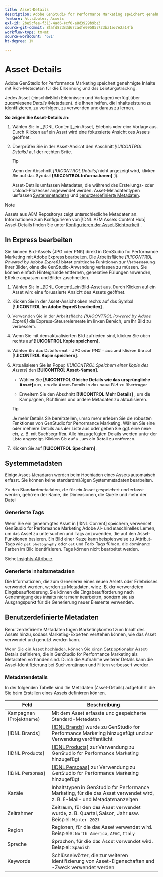 ```yaml
---
title: Asset-Details
description: Adobe GenStudio for Performance Marketing speichert genehmigte Inhalte mit Rich-Metadaten, um die Suche und das Performance-Tracking zu ermöglichen.
feature: Attributes, Assets
exl-id: 2be5cfee-f315-4ad6-8cf0-a8d3929b9ba3
source-git-commit: 8fafd823d3d67cadfe095857723ba1e57e2a14fb
workflow-type: tm+mt
source-wordcount: '681'
ht-degree: 1%

---
```


# Asset-Details

Adobe GenStudio for Performance Marketing speichert genehmigte Inhalte mit Rich-Metadaten für die Erkennung und das Leistungstracking.

Jedes Asset (einschließlich Erlebnissen und Vorlagen) verfügt über zugewiesene _Details_ (Metadaten), die Ihnen helfen, die Inhaltsleistung zu identifizieren, zu verfolgen, zu verwenden und daraus zu lernen.

**So zeigen Sie Asset-Details an**:

1. Wählen Sie in _[!DNL Content]_ein Asset, Erlebnis oder eine Vorlage aus. Durch Klicken auf ein Asset wird eine fokussierte Ansicht des Assets geöffnet.

1. Überprüfen Sie in der Asset-Ansicht den Abschnitt _[!UICONTROL Details]_ auf der rechten Seite.

   >[!TIP]
   >
   >Wenn der Abschnitt _[!UICONTROL Details]_ nicht angezeigt wird, klicken Sie auf das Symbol **[!UICONTROL Informationen]** (i).

   Asset-Details umfassen Metadaten, die während des Erstellungs- oder Upload-Prozesses angewendet werden. Asset-Metadatentypen umfassen [Systemmetadaten](#system-metadata) und [benutzerdefinierte Metadaten](#user-defined-metadata).

>[!NOTE]
>
>Assets aus AEM Repositorys zeigt unterschiedliche Metadaten an. Informationen zum Konfigurieren von [!DNL AEM Assets Content Hub] Asset-Details finden Sie unter [Konfigurieren der Asset-Sichtbarkeit](connect-aem-repo.md#step-4-configure-asset-visibility) .

## In Express bearbeiten

Sie können Bild-Assets (JPG oder PNG) direkt in GenStudio for Performance Marketing mit Adobe Express bearbeiten. Die Arbeitsfläche _[!UICONTROL Powered by Adobe Expreß]_ bietet praktische Funktionen zur Verbesserung Ihrer Bilder, ohne die GenStudio-Anwendung verlassen zu müssen. Sie können einfach Hintergründe entfernen, generative Füllungen anwenden, Effekte anpassen und Bilder zuschneiden.

1. Wählen Sie in _[!DNL Content]_ein Bild-Asset aus. Durch Klicken auf ein Asset wird eine fokussierte Ansicht des Assets geöffnet.

1. Klicken Sie in der Asset-Ansicht oben rechts auf das Symbol **[!UICONTROL Im Adobe Expreß bearbeiten]** .

1. Verwenden Sie in der Arbeitsfläche _[!UICONTROL Powered by Adobe Expreß]_ die Express-Steuerelemente im linken Bereich, um Ihr Bild zu verbessern.

1. Wenn Sie mit dem aktualisierten Bild zufrieden sind, klicken Sie oben rechts auf **[!UICONTROL Kopie speichern]** .

1. Wählen Sie das Dateiformat - JPG oder PNG - aus und klicken Sie auf **[!UICONTROL Kopie speichern]**.

1. Aktualisieren Sie im Popup _[!UICONTROL Speichern einer Kopie des Assets]_ den **[!UICONTROL Asset-Namen]**.

   - Wählen Sie **[!UICONTROL Gleiche Details wie das ursprüngliche Asset]** aus, um die Asset-Details in das neue Bild zu übertragen.

   - Erweitern Sie den Abschnitt **[!UICONTROL Mehr Details]** , um die Kampagnen, Richtlinien und andere Metadaten zu aktualisieren.

   >[!TIP]
   >
   >Je mehr Details Sie bereitstellen, umso mehr erleben Sie die robusten Funktionen von GenStudio for Performance Marketing. Wählen Sie eine oder mehrere Details aus der Liste aus oder geben Sie ggf. eine neue ein, z. B. mit Suchbegriffen. Alle hinzugefügten Details werden unter der Liste angezeigt. Klicken Sie auf **`x`** , um ein Detail zu entfernen.

1. Klicken Sie auf **[!UICONTROL Speichern]**.

## Systemmetadaten

Einige Asset-Metadaten werden beim Hochladen eines Assets automatisch erfasst. Sie können keine standardmäßigen Systemmetadaten bearbeiten.

Zu den Standardmetadaten, die für ein Asset gespeichert und erfasst werden, gehören der Name, die Dimensionen, die Quelle und mehr der Datei.

### Generierte Tags

Wenn Sie ein genehmigtes Asset in [!DNL Content] speichern, verwendet GenStudio for Performance Marketing Adobe AI- und maschinelles Lernen, um das Asset zu untersuchen und Tags anzuwenden, die auf den Asset-Funktionen basieren. Ein Bild einer Katze kann beispielsweise zu Attribut-Tags wie `pet photography` oder `cat` und Farb-Tags führen, die dominante Farben im Bild identifizieren. Tags können nicht bearbeitet werden.

Siehe [Insights-Attribute](/help/user-guide/insights/attributes.md).

### Generierte Inhaltsmetadaten

Die Informationen, die zum Generieren eines neuen Assets oder Erlebnisses verwendet werden, werden zu Metadaten, wie z. B. der verwendeten Eingabeaufforderung. Sie können die Eingabeaufforderung nach Genehmigung des Inhalts nicht mehr bearbeiten, sondern sie als Ausgangspunkt für die Generierung neuer Elemente verwenden.

## Benutzerdefinierte Metadaten

Benutzerdefinierte Metadaten fügen Marketingkontext zum Inhalt des Assets hinzu, sodass Marketing-Experten verstehen können, wie das Asset verwendet und genutzt werden kann.

Wenn Sie [ ein Asset hochladen](/help/user-guide/content/manage-assets.md#add-assets), können Sie einen Satz optionaler Asset-Details definieren, die in GenStudio for Performance Marketing als Metadaten vorhanden sind. Durch die Aufnahme weiterer Details kann die Asset-Identifizierung bei Suchvorgängen und Filtern verbessert werden.

### Metadatendetails

In der folgenden Tabelle sind die Metadaten (Asset-Details) aufgeführt, die Sie beim Erstellen eines Assets definieren können.

| Feld | Beschreibung |
| ------------- | ----------- |
| Kampagnen (Projektname) | Mit dem Asset erfasste und gespeicherte Standard-Metadaten |
| [!DNL Brands] | [[!DNL Brands]](/help/user-guide/guidelines/brands.md) wurde zu GenStudio for Performance Marketing hinzugefügt und zur Verwendung veröffentlicht |
| [!DNL Products] | [[!DNL Products]](/help/user-guide/guidelines/products.md) zur Verwendung zu GenStudio for Performance Marketing hinzugefügt |
| [!DNL Personas] | [[!DNL Personas]](/help/user-guide/guidelines/personas.md) zur Verwendung zu GenStudio for Performance Marketing hinzugefügt |
| Kanäle | Inhaltstypen in GenStudio for Performance Marketing, für die das Asset verwendet wird, z. B. E-Mail- und Metadatenanzeigen |
| Zeitrahmen | Zeitraum, für den das Asset verwendet wurde, z. B. Quartal, Saison, Jahr usw. Beispiel: `Winter 2023` |
| Region | Regionen, für die das Asset verwendet wird. Beispiele: `North America`, `APAC`, `Italy` |
| Sprache | Sprachen, für die das Asset verwendet wird. Beispiel: `Spanish` |
| Keywords | Schlüsselwörter, die zur weiteren Identifizierung von Asset-Eigenschaften und -Zweck verwendet werden |

<!-- ## History

Expand the _[!UICONTROL History]_ section to view a timeline of approvals and activity.

list other activity, show screenshot?
-->
